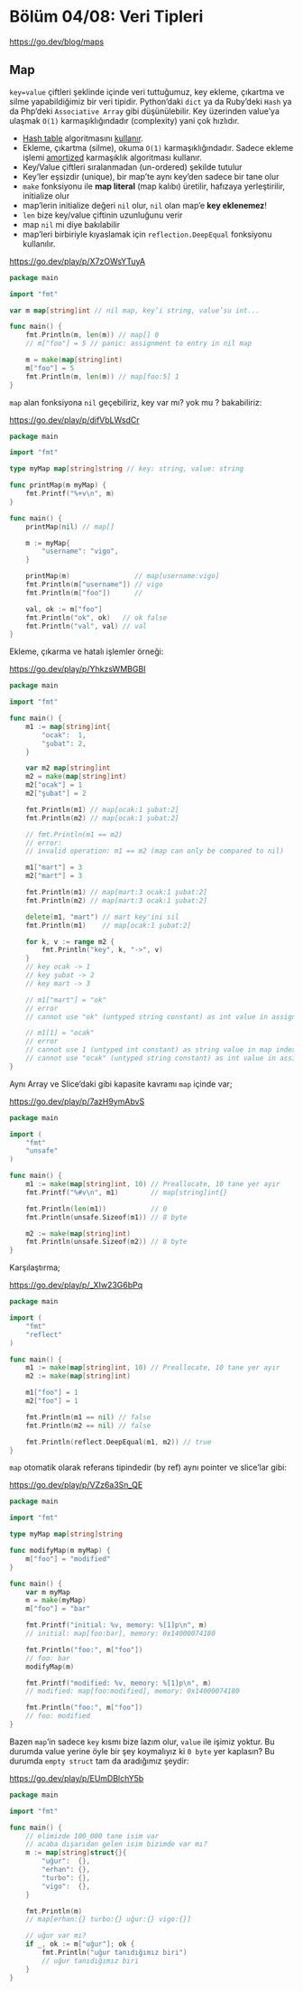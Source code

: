 # Bölüm 04/08: Veri Tipleri

https://go.dev/blog/maps

## Map

`key=value` çiftleri şeklinde içinde veri tuttuğumuz, key ekleme, çıkartma ve
silme yapabildiğimiz bir veri tipidir. Python’daki `dict` ya da Ruby’deki
`Hash` ya da Php’deki `Associative Array` gibi düşünülebilir. Key üzerinden
value’ya ulaşmak `O(1)` karmaşıklığındadır (complexity) yani çok hızlıdır.

- [Hash table][01] algoritmasını [kullanır][02].
- Ekleme, çıkartma (silme), okuma `O(1)` karmaşıklığındadır. Sadece ekleme
  işlemi [amortized][03] karmaşıklık algoritması kullanır.
- Key/Value çiftleri sıralanmadan (un-ordered) şekilde tutulur
- Key’ler eşsizdir (unique), bir map’te aynı key’den sadece bir tane olur
- `make` fonksiyonu ile **map literal** (map kalıbı) üretilir, hafızaya
  yerleştirilir, initialize olur
- map’lerin initialize değeri `nil` olur, `nil` olan map’e **key eklenemez**!
- `len` bize key/value çiftinin uzunluğunu verir
- map `nil` mi diye bakılabilir
- map’leri birbiriyle kıyaslamak için `reflection.DeepEqual` fonksiyonu kullanılır.

https://go.dev/play/p/X7zOWsYTuyA

```go
package main

import "fmt"

var m map[string]int // nil map, key’i string, value’su int...

func main() {
	fmt.Println(m, len(m)) // map[] 0
	// m["foo"] = 5 // panic: assignment to entry in nil map

	m = make(map[string]int)
	m["foo"] = 5
	fmt.Println(m, len(m)) // map[foo:5] 1
}
```

`map` alan fonksiyona `nil` geçebiliriz, key var mı? yok mu ? bakabiliriz:

https://go.dev/play/p/difVbLWsdCr

```go
package main

import "fmt"

type myMap map[string]string // key: string, value: string

func printMap(m myMap) {
	fmt.Printf("%+v\n", m)
}

func main() {
	printMap(nil) // map[]

	m := myMap{
		"username": "vigo",
	}

	printMap(m)                // map[username:vigo]
	fmt.Println(m["username"]) // vigo
	fmt.Println(m["foo"])      //

	val, ok := m["foo"]
	fmt.Println("ok", ok)   // ok false
	fmt.Println("val", val) // val
}
```

Ekleme, çıkarma ve hatalı işlemler örneği:

https://go.dev/play/p/YhkzsWMBGBI

```go
package main

import "fmt"

func main() {
	m1 := map[string]int{
		"ocak":  1,
		"şubat": 2,
	}

	var m2 map[string]int
	m2 = make(map[string]int)
	m2["ocak"] = 1
	m2["şubat"] = 2

	fmt.Println(m1) // map[ocak:1 şubat:2]
	fmt.Println(m2) // map[ocak:1 şubat:2]

	// fmt.Println(m1 == m2)
	// error:
	// invalid operation: m1 == m2 (map can only be compared to nil)

	m1["mart"] = 3
	m2["mart"] = 3

	fmt.Println(m1) // map[mart:3 ocak:1 şubat:2]
	fmt.Println(m2) // map[mart:3 ocak:1 şubat:2]

	delete(m1, "mart") // mart key'ini sil
	fmt.Println(m1)    // map[ocak:1 şubat:2]

	for k, v := range m2 {
		fmt.Println("key", k, "->", v)
	}
	// key ocak -> 1
	// key şubat -> 2
	// key mart -> 3

	// m1["mart"] = "ok"
	// error
	// cannot use "ok" (untyped string constant) as int value in assignment

	// m1[1] = "ocak"
	// error
	// cannot use 1 (untyped int constant) as string value in map index
	// cannot use "ocak" (untyped string constant) as int value in assignment
}
```

Aynı Array ve Slice’daki gibi kapasite kavramı `map` içinde var;

https://go.dev/play/p/7azH9ymAbvS

```go
package main

import (
	"fmt"
	"unsafe"
)

func main() {
	m1 := make(map[string]int, 10) // Preallocate, 10 tane yer ayır
	fmt.Printf("%#v\n", m1)        // map[string]int{}

	fmt.Println(len(m1))           // 0
	fmt.Println(unsafe.Sizeof(m1)) // 8 byte

	m2 := make(map[string]int)
	fmt.Println(unsafe.Sizeof(m2)) // 8 byte
}
```

Karşılaştırma;

https://go.dev/play/p/_XIw23G6bPq

```go
package main

import (
	"fmt"
	"reflect"
)

func main() {
	m1 := make(map[string]int, 10) // Preallocate, 10 tane yer ayır
	m2 := make(map[string]int)

	m1["foo"] = 1
	m2["foo"] = 1

	fmt.Println(m1 == nil) // false
	fmt.Println(m2 == nil) // false

	fmt.Println(reflect.DeepEqual(m1, m2)) // true
}
```

`map` otomatik olarak referans tipindedir (by ref) aynı pointer ve slice’lar
gibi:

https://go.dev/play/p/VZz6a3Sn_QE

```go
package main

import "fmt"

type myMap map[string]string

func modifyMap(m myMap) {
	m["foo"] = "modified"
}

func main() {
	var m myMap
	m = make(myMap)
	m["foo"] = "bar"

	fmt.Printf("initial: %v, memory: %[1]p\n", m)
	// initial: map[foo:bar], memory: 0x14000074180

	fmt.Println("foo:", m["foo"])
	// foo: bar
	modifyMap(m)

	fmt.Printf("modified: %v, memory: %[1]p\n", m)
	// modified: map[foo:modified], memory: 0x14000074180

	fmt.Println("foo:", m["foo"])
	// foo: modified
}
```

Bazen `map`’in sadece `key` kısmı bize lazım olur, `value` ile işimiz yoktur.
Bu durumda value yerine öyle bir şey koymalıyız ki `0 byte` yer kaplasın? Bu
durumda `empty struct` tam da aradığımız şeydir:

https://go.dev/play/p/EUmDBlchY5b

```go
package main

import "fmt"

func main() {
	// elimizde 100_000 tane isim var
	// acaba dışarıdan gelen isim bizimde var mı?
	m := map[string]struct{}{
		"uğur":  {},
		"erhan": {},
		"turbo": {},
		"vigo":  {},
	}

	fmt.Println(m)
	// map[erhan:{} turbo:{} uğur:{} vigo:{}]

	// uğur var mı?
	if _, ok := m["uğur"]; ok {
		fmt.Println("uğur tanıdığımız biri")
		// uğur tanıdığımız biri
	}
}
```

[01]: https://en.wikipedia.org/wiki/Hash_table
[02]: https://yourbasic.org/algorithms/hash-tables-explained/
[03]: https://yourbasic.org/algorithms/amortized-time-complexity-analysis/